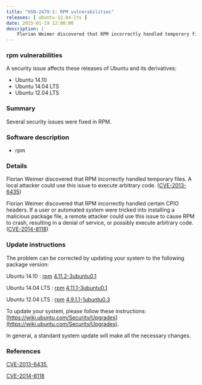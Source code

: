```yaml
---
title: "USN-2479-1: RPM vulnerabilities"
releases: [ ubuntu-12.04-lts ]
date: 2015-01-19 12:00:00
description: |
    Florian Weimer discovered that RPM incorrectly handled temporary files. A local attacker could use this issue to execute arbitrary code. ([CVE-2013-6435](http://people.ubuntu.com/~ubuntu-security/cve/CVE-2013-6435))
--- 
```

 
### rpm vulnerabilities

A security issue affects these releases of Ubuntu and its derivatives:

* Ubuntu 14.10
* Ubuntu 14.04 LTS
* Ubuntu 12.04 LTS

### Summary

Several security issues were fixed in RPM. 

### Software description

* rpm 

### Details

Florian Weimer discovered that RPM incorrectly handled temporary files. A local attacker could use this issue to execute arbitrary code. ([CVE-2013-6435](http://people.ubuntu.com/~ubuntu-security/cve/CVE-2013-6435))

Florian Weimer discovered that RPM incorrectly handled certain CPIO headers. If a user or automated system were tricked into installing a malicious package file, a remote attacker could use this issue to cause RPM to crash, resulting in a denial of service, or possibly execute arbitrary code. ([CVE-2014-8118](http://people.ubuntu.com/~ubuntu-security/cve/CVE-2014-8118)) 

### Update instructions

The problem can be corrected by updating your system to the following package version:

Ubuntu 14.10
 : [rpm](https://launchpad.net/ubuntu/+source/rpm) <span> [4.11.2-3ubuntu0.1](https://launchpad.net/ubuntu/+source/rpm/4.11.2-3ubuntu0.1) </span> 

Ubuntu 14.04 LTS
 : [rpm](https://launchpad.net/ubuntu/+source/rpm) <span> [4.11.1-3ubuntu0.1](https://launchpad.net/ubuntu/+source/rpm/4.11.1-3ubuntu0.1) </span> 

Ubuntu 12.04 LTS
 : [rpm](https://launchpad.net/ubuntu/+source/rpm) <span> [4.9.1.1-1ubuntu0.3](https://launchpad.net/ubuntu/+source/rpm/4.9.1.1-1ubuntu0.3) </span> 

To update your system, please follow these instructions: [https://wiki.ubuntu.com/Security/Upgrades](https://wiki.ubuntu.com/Security/Upgrades).

In general, a standard system update will make all the necessary changes. 

### References

 [CVE-2013-6435](http://people.ubuntu.com/~ubuntu-security/cve/CVE-2013-6435), 

 [CVE-2014-8118](http://people.ubuntu.com/~ubuntu-security/cve/CVE-2014-8118)
 
